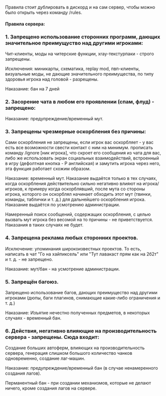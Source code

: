Правила стоит дублировать в дискорд и на сам сервер, чтобы можно было открыть через команду /rules.

#### Правила сервера:

### 1. Запрещено использование сторонних программ, дающих значительное преимущуство над другими игроками:

Чит-клиенты, моды на читерские функции, xray-текстурпаки - строго запрещены.

Исключения: миникарты, схематика, replay mod, пвп-клиенты, визуальные моды, не дающие значительного преимущества, по
типу здоровья игрока над головой - разрещены.

Наказание: бан на 7 дней

### 2. Засорение чата в любом его проявлении (спам, флуд) - запрещено:

Наказание: предупреждение/временный мут.

### 3. Запрещены чрезмерные оскорбления без причины:

Сами оскорбления не запрещены, если игрок вас оскорбляет - у вас есть все возможности свести контакт с ним на минимум.
прописать команду /ignore [ник игрока], что скроет его сообщения из чата для вас, либо же использовать экран
социальных взаимодействий, встроенный в игру (дефолтная кнопка - P английская) и замутить игрока через него, эта
функция работает схожим образом.

Наказание: временный мут. Наказание выдаётся только в тех случаях, когда оскорбления действительно сильно негативно
влияют на игрока/игроков, к примеру когда оскорблявший, после мута со стороны игрока, которого он оскорблял начинает
обходить этот мут (твинки, команды, таблички и т. д.) для дальнейшего оскорбления игрока. Наказание выдаётся по
усмотрению администрации.

Намеренный поиск сообщений, содержащих оскорбления, с целью вызвать мут игрока без весомой на то причины - не
приветствуется. Наказания в таких случаях не будет.

### 4. Запрещена реклама любых сторонних проектов.

Исключение: упоминания широкоизвестных проектов. То есть, написать в чат "Го на хайпиксель" или "Тут лавакаст прям как
на 2б2т" и т. д. - не запрещено.

Наказание: мут/бан - на усмотрение администрации.

### 5. Запрещён багоюз.

Запрещено использование багов, дающих преимущество над другими игроками (дюпы, баги плагинов, снимающие какие-либо
ограничения и т. д.)

Наказание: Изъятие нечестно полученных предметов, в некоторых случаях - временный бан.

### 6. Действия, негативно влияющие на производительность сервера - запрещены. Сюда входит:

Cоздание больших автоферм, влияющих на производительность сервера, генерация слишком большого количество чанков
одновременно, создание лаг-машин.

Наказание: предупреждение/временный бан (в случае ненамеренного создания лагов).

Перманентный бан - при создании механизмов, которые не делают ничего, кроме создания лагов на сервере.